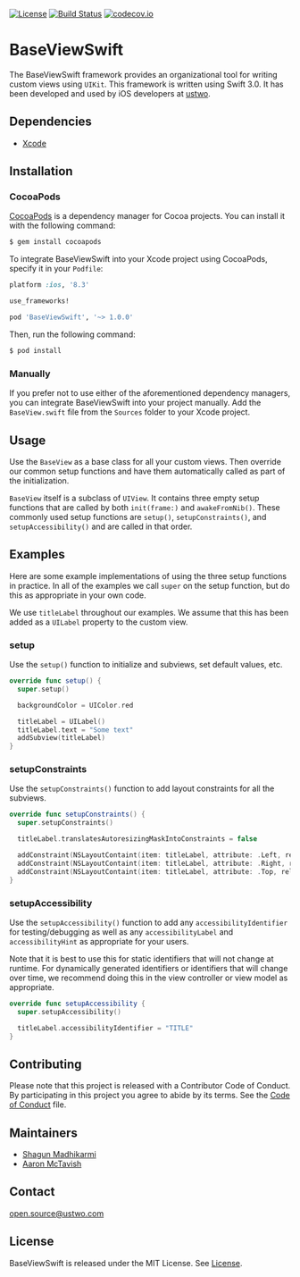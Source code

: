 [![License](https://img.shields.io/badge/license-MIT-green.svg?style=flat)](https://github.com/ustwo/baseview-swift/blob/master/LICENSE)
[![Build Status](https://travis-ci.org/ustwo/baseview-swift.svg?branch=master)](https://travis-ci.org/ustwo/baseview-swift)
[![codecov.io](https://codecov.io/github/ustwo/baseview-swift/coverage.svg?branch=master)](https://codecov.io/github/ustwo/baseview-swift?branch=master)

# BaseViewSwift

The BaseViewSwift framework provides an organizational tool for writing custom views using `UIKit`. This framework is written using Swift 3.0. It has been developed and used by iOS developers at [ustwo](ustwo.com).

## Dependencies

* [Xcode](https://itunes.apple.com/gb/app/xcode/id497799835?mt=12#)

## Installation

### CocoaPods

[CocoaPods](http://cocoapods.org) is a dependency manager for Cocoa projects. You can install it with the following command:

```bash
$ gem install cocoapods
```

To integrate BaseViewSwift into your Xcode project using CocoaPods, specify it in your `Podfile`:

```ruby
platform :ios, '8.3'

use_frameworks!

pod 'BaseViewSwift', '~> 1.0.0'
```

Then, run the following command:

```bash
$ pod install
```

### Manually

If you prefer not to use either of the aforementioned dependency managers, you can integrate BaseViewSwift into your project manually. Add the `BaseView.swift` file from the `Sources` folder to your Xcode project.

## Usage

Use the `BaseView` as a base class for all your custom views. Then override our common setup functions and have them automatically called as part of the initialization.

`BaseView` itself is a subclass of `UIView`. It contains three empty setup functions that are called by both `init(frame:)` and `awakeFromNib()`. These commonly used setup functions are `setup()`, `setupConstraints()`, and `setupAccessibility()` and are called in that order.

## Examples

Here are some example implementations of using the three setup functions in practice. In all of the examples we call `super` on the setup function, but do this as appropriate in your own code.

We use `titleLabel` throughout our examples. We assume that this has been added as a `UILabel` property to the custom view.

### setup

Use the `setup()` function to initialize and subviews, set default values, etc.

```swift
override func setup() {
  super.setup()

  backgroundColor = UIColor.red

  titleLabel = UILabel()
  titleLabel.text = "Some text"
  addSubview(titleLabel)
}
```

### setupConstraints

Use the `setupConstraints()` function to add layout constraints for all the subviews.

```swift
override func setupConstraints() {
  super.setupConstraints()

  titleLabel.translatesAutoresizingMaskIntoConstraints = false

  addConstraint(NSLayoutContaint(item: titleLabel, attribute: .Left, relatedBy: .Equal, toItem: self, attribute: .Left, multiplier: 1.0, constant: 0.0))
  addConstraint(NSLayoutContaint(item: titleLabel, attribute: .Right, relatedBy: .Equal, toItem: self, attribute: .Right, multiplier: 1.0, constant: 0.0))
  addConstraint(NSLayoutContaint(item: titleLabel, attribute: .Top, relatedBy: .Equal, toItem: self, attribute: .Top, multiplier: 1.0, constant: 0.0))
}
```

### setupAccessibility

Use the `setupAccessibility()` function to add any `accessibilityIdentifier` for testing/debugging as well as any `accessibilityLabel` and `accessibilityHint` as appropriate for your users.

Note that it is best to use this for static identifiers that will not change at runtime. For dynamically generated identifiers or identifiers that will change over time, we recommend doing this in the view controller or view model as appropriate.

```swift
override func setupAccessibility {
  super.setupAccessibility()

  titleLabel.accessibilityIdentifier = "TITLE"
}
```

## Contributing

Please note that this project is released with a Contributor Code of Conduct. By participating in this project you agree to abide by its terms. See the [Code of Conduct](CODE_OF_CONDUCT) file.

## Maintainers

* [Shagun Madhikarmi](mailto:shagun@ustwo.com)
* [Aaron McTavish](mailto:aamct@ustwo.com)

## Contact

[open.source@ustwo.com](mailto:open.source@ustwo.com)

## License

BaseViewSwift is released under the MIT License. See [License](LICENSE).
